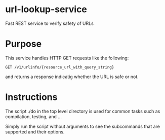 # url-lookup-service

Fast REST service to verify safety of URLs

# Purpose

This service handles HTTP GET requests like the following:

`GET /v1/urlinfo/{resource_url_with_query_string}`

and returns a response indicatig whether the URL is safe or not.


# Instructions

The script ./do in the top level directory is used for common tasks such
as compilation, testing, and ...

Simply run the script without arguments to see the subcommands that are supported
and their options.
